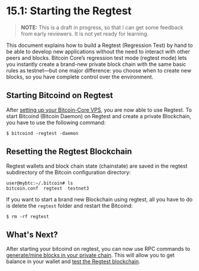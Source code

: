 # 15.1: Starting the Regtest

> **NOTE:** This is a draft in progress, so that I can get some feedback from early reviewers. It is not yet ready for learning.

This document explains how to build a Regtest (Regression Test) by hand to be able to develop new applications without the need to interact with other peers and blocks.
Bitcoin Core’s regression test mode (regtest mode) lets you instantly create a brand-new private block chain with the same basic rules as testnet—but one major difference: you choose when to create new blocks, so you have complete control over the environment.

## Starting Bitcoind on Regtest

After [setting up your Bitcoin-Core VPS](02_0_Setting_Up_a_Bitcoin-Core_VPS.md), you are now able to use Regtest. To start Bitcoind (Bitcoin Daemon) on Regtest and create a private Blockchain, you have to use the following command:
```
$ bitcoind -regtest -daemon
```

## Resetting the Regtest Blockchain

Regtest wallets and block chain state (chainstate) are saved in the regtest subdirectory of the Bitcoin configuration directory:
```
user@mybtc:~/.bitcoin# ls
bitcoin.conf  regtest  testnet3
```

If you want to start a brand new Blockchain using regtest, all you have to do is delete the `regtest` folder and restart the Bitcoind:
```
$ rm -rf regtest
```

## What's Next?

After starting your bitcoind on regtest, you can now use RPC commands to [generate/mine blocks in your private chain](A2_2_Mining_with_Regtest.md).
This will allow you to get balance in your wallet and [test the Regtest blockchain](A3_3_Testing_with_Regtest.md).
